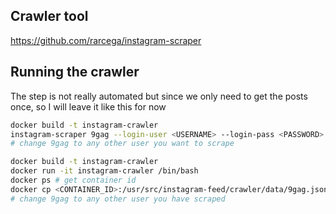 ## Crawler tool
https://github.com/rarcega/instagram-scraper

## Running the crawler
The step is not really automated but since we only need to get the posts once, so I will leave it like this for now
```bash
docker build -t instagram-crawler
instagram-scraper 9gag --login-user <USERNAME> --login-pass <PASSWORD> --maximum 100 --destination /usr/src/instagram-feed/crawler/data --media-types none --media-metadata
# change 9gag to any other user you want to scrape

docker build -t instagram-crawler
docker run -it instagram-crawler /bin/bash
docker ps # get container id
docker cp <CONTAINER_ID>:/usr/src/instagram-feed/crawler/data/9gag.json  ./data
# change 9gag to any other user you have scraped
```
